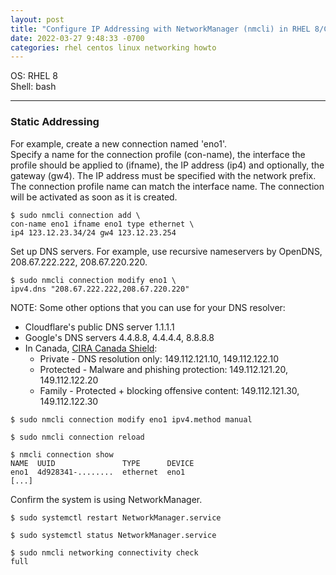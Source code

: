 ```yaml
---
layout: post
title: "Configure IP Addressing with NetworkManager (nmcli) in RHEL 8/CentOS 8" 
date: 2022-03-27 9:48:33 -0700
categories: rhel centos linux networking howto 
---
```


OS: RHEL 8   
Shell:  bash   

---


### Static Addressing

For example, create a new connection named 'eno1'.   
Specify a name for the connection profile (con-name), the interface the 
profile should be applied to (ifname), the IP address (ip4) and optionally, 
the gateway (gw4). The IP address must be specified with the network prefix. 
The connection profile name can match the interface name. 
The connection will be activated as soon as it is created.
```
$ sudo nmcli connection add \
con-name eno1 ifname eno1 type ethernet \
ip4 123.12.23.34/24 gw4 123.12.23.254
```

Set up DNS servers. For example, use recursive nameservers by OpenDNS, 
208.67.222.222, 208.67.220.220.

```
$ sudo nmcli connection modify eno1 \ 
ipv4.dns "208.67.222.222,208.67.220.220" 
```

NOTE:  Some other options that you can use for your DNS resolver:
* Cloudflare's public DNS server 1.1.1.1
* Google's DNS servers 4.4.8.8, 4.4.4.4, 8.8.8.8 
* In Canada, [CIRA Canada Shield](https://www.cira.ca/cybersecurity-services/canadian-shield): 
  - Private - DNS resolution only: 149.112.121.10, 149.112.122.10  
  - Protected - Malware and phishing protection: 149.112.121.20, 149.112.122.20
  - Family - Protected + blocking offensive content: 149.112.121.30, 149.112.122.30 

```
$ sudo nmcli connection modify eno1 ipv4.method manual
```

```
$ sudo nmcli connection reload
```

```
$ nmcli connection show
NAME  UUID               TYPE      DEVICE 
eno1  4d928341-........  ethernet  eno1   
[...]
```

Confirm the system is using NetworkManager.

```
$ sudo systemctl restart NetworkManager.service
```

```
$ sudo systemctl status NetworkManager.service
```

```
$ sudo nmcli networking connectivity check
full
```

